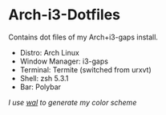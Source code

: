 # Arch-i3-Dotfiles

Contains dot files of my Arch+i3-gaps install.
* Distro: Arch Linux
* Window Manager: i3-gaps
* Terminal: Termite (switched from urxvt)
* Shell: zsh 5.3.1
* Bar: Polybar

_I use [wal](https://github.com/dylanaraps/wal) to generate my color scheme_
